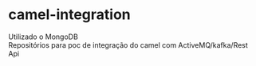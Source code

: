 # camel-integration
Utilizado o MongoDB  
Repositórios para poc de integração do camel com ActiveMQ/kafka/Rest Api

